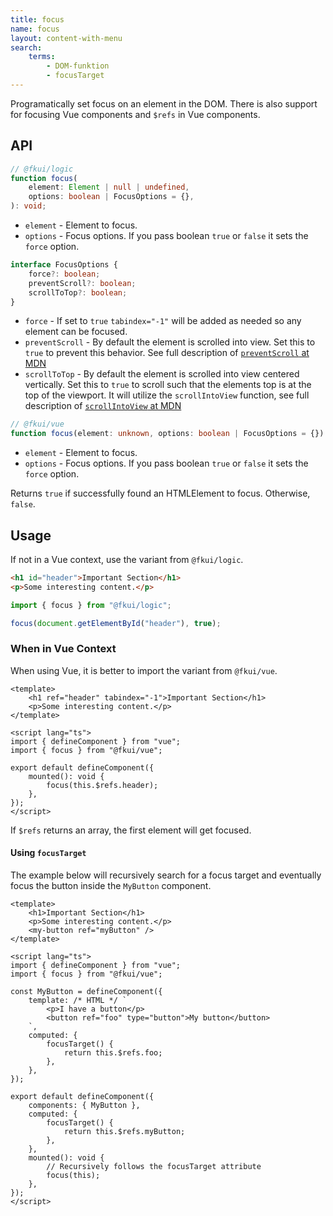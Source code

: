 ```yaml
---
title: focus
name: focus
layout: content-with-menu
search:
    terms:
        - DOM-funktion
        - focusTarget
---
```


Programatically set focus on an element in the DOM.
There is also support for focusing Vue components and `$refs` in Vue components.

## API

```ts nocompile
// @fkui/logic
function focus(
    element: Element | null | undefined,
    options: boolean | FocusOptions = {},
): void;
```

- `element` - Element to focus.
- `options` - Focus options. If you pass boolean `true` or `false` it sets the `force` option.

```ts
interface FocusOptions {
    force?: boolean;
    preventScroll?: boolean;
    scrollToTop?: boolean;
}
```

- `force` - If set to `true` `tabindex="-1"` will be added as needed so any element can be focused.
- `preventScroll` - By default the element is scrolled into view. Set this to `true` to prevent this behavior. See full description of [`preventScroll` at MDN](https://developer.mozilla.org/en-US/docs/Web/API/HTMLElement/focus#parameters)
- `scrollToTop` - By default the element is scrolled into view centered vertically. Set this to `true` to scroll such that the elements top is at the top of the viewport. It will utilize the `scrollIntoView` function, see full description of [`scrollIntoView` at MDN](https://developer.mozilla.org/en-US/docs/Web/API/Element/scrollIntoView)

```ts nocompile
// @fkui/vue
function focus(element: unknown, options: boolean | FocusOptions = {}): boolean;
```

- `element` - Element to focus.
- `options` - Focus options. If you pass boolean `true` or `false` it sets the `force` option.

Returns `true` if successfully found an HTMLElement to focus. Otherwise, `false`.

## Usage

If not in a Vue context, use the variant from `@fkui/logic`.

```html static
<h1 id="header">Important Section</h1>
<p>Some interesting content.</p>
```

```ts
import { focus } from "@fkui/logic";

focus(document.getElementById("header"), true);
```

### When in Vue Context

When using Vue, it is better to import the variant from `@fkui/vue`.

```vue static
<template>
    <h1 ref="header" tabindex="-1">Important Section</h1>
    <p>Some interesting content.</p>
</template>

<script lang="ts">
import { defineComponent } from "vue";
import { focus } from "@fkui/vue";

export default defineComponent({
    mounted(): void {
        focus(this.$refs.header);
    },
});
</script>
```

If `$refs` returns an array, the first element will get focused.

#### Using `focusTarget`

The example below will recursively search for a focus target and eventually focus the button inside the `MyButton` component.

```vue static
<template>
    <h1>Important Section</h1>
    <p>Some interesting content.</p>
    <my-button ref="myButton" />
</template>

<script lang="ts">
import { defineComponent } from "vue";
import { focus } from "@fkui/vue";

const MyButton = defineComponent({
    template: /* HTML */ `
        <p>I have a button</p>
        <button ref="foo" type="button">My button</button>
    `,
    computed: {
        focusTarget() {
            return this.$refs.foo;
        },
    },
});

export default defineComponent({
    components: { MyButton },
    computed: {
        focusTarget() {
            return this.$refs.myButton;
        },
    },
    mounted(): void {
        // Recursively follows the focusTarget attribute
        focus(this);
    },
});
</script>
```
